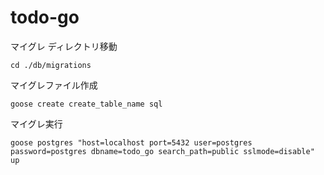 # todo-go
マイグレ
ディレクトリ移動
```
cd ./db/migrations
```
マイグレファイル作成
```
goose create create_table_name sql
```
マイグレ実行
```
goose postgres "host=localhost port=5432 user=postgres password=postgres dbname=todo_go search_path=public sslmode=disable" up
```

